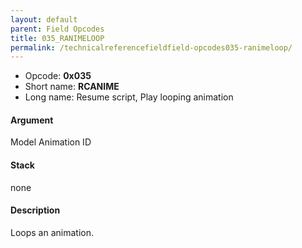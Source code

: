 ```yaml
---
layout: default
parent: Field Opcodes
title: 035_RANIMELOOP
permalink: /technicalreferencefieldfield-opcodes035-ranimeloop/
---
```


-   Opcode: **0x035**
-   Short name: **RCANIME**
-   Long name: Resume script, Play looping animation

#### Argument

Model Animation ID

#### Stack

none

#### Description

Loops an animation.
